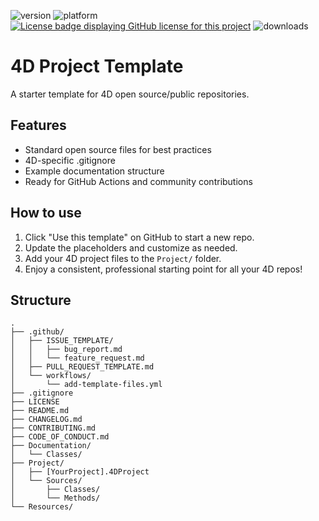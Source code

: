 ![version](https://img.shields.io/badge/version-20R4-5682DF)
![platform](https://img.shields.io/static/v1?label=platform&message=mac-intel%20|%20mac-arm%20|%20win-64&color=blue)
[![License badge displaying GitHub license for this project](https://img.shields.io/github/license/kirkbrooks/DateUtils)](LICENSE)
![downloads](https://img.shields.io/github/downloads/kirkbrooks/DateUtils/total)

# 4D Project Template

A starter template for 4D open source/public repositories.

## Features

- Standard open source files for best practices
- 4D-specific .gitignore
- Example documentation structure
- Ready for GitHub Actions and community contributions

## How to use

1. Click "Use this template" on GitHub to start a new repo.
2. Update the placeholders and customize as needed.
3. Add your 4D project files to the `Project/` folder.
4. Enjoy a consistent, professional starting point for all your 4D repos!

## Structure

```text
.
├── .github/
│   ├── ISSUE_TEMPLATE/
│   │   ├── bug_report.md
│   │   └── feature_request.md
│   ├── PULL_REQUEST_TEMPLATE.md
│   └── workflows/
│       └── add-template-files.yml
├── .gitignore
├── LICENSE
├── README.md
├── CHANGELOG.md
├── CONTRIBUTING.md
├── CODE_OF_CONDUCT.md
├── Documentation/
│   └── Classes/
├── Project/
│   ├── [YourProject].4DProject
│   └── Sources/
│       ├── Classes/
│       └── Methods/
└── Resources/
```
